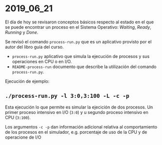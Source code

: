 # 2019_06_21

El día de hoy se revisaron conceptos básicos respecto al estado en el que se puede encontrar un proceso en el Sistema Operativo: _Waiting_, _Ready_, _Running_ y _Done_.

Se revisó el comando `process-run.py` que es un aplicativo provisto por el autor del libro guía del curso.
 * `process-run.py` aplicativo que simula la ejecución de procesos y sus operaciones en CPU o en I/O.
 * `README-process-run` documento que describe la utilización del comando `process-run.py`.

Ejecución de ejemplo:

 ``
./process-run.py -l 3:0,3:100 -L -c -p
``
---

Esta ejecución lo que permite es simular la ejecición de dos procesos. Un primer proceso intensivo en I/O (`3:0`) y u  segundo proceso intensivo en CPU (`3:100`).

Los argumentos `-c -p` dan información adicional relativa al comportamiento de los procesos en el simulador, e.g. porcentaje de uso de la CPU y de operacione de I/O
